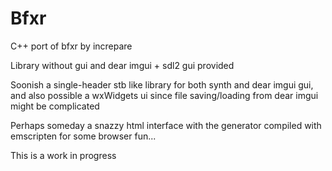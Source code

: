 # Bfxr

C++ port of bfxr by increpare

Library without gui and dear imgui + sdl2 gui provided

Soonish a single-header stb like library for both synth and dear imgui gui, and also possible a wxWidgets ui since file saving/loading from dear imgui might be complicated

Perhaps someday a snazzy html interface with the generator compiled with emscripten for some browser fun...

This is a work in progress
